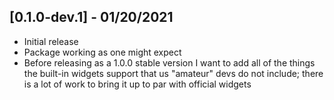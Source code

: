 ## [0.1.0-dev.1] - 01/20/2021

* Initial release
* Package working as one might expect
* Before releasing as a 1.0.0 stable version I want to add all of the things the built-in widgets support that us "amateur" devs do not include; there is a lot of work to bring it up to par with official widgets
